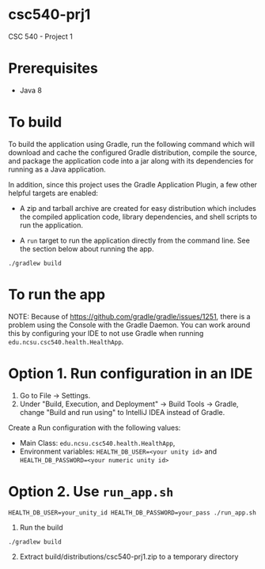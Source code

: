 # csc540-prj1
CSC 540 - Project 1

# Prerequisites

* Java 8


# To build
To build the application using Gradle, run the following command which will download and cache the configured Gradle distribution, compile the source, and package the application code into a jar along with its dependencies for running as a Java application.

In addition, since this project uses the Gradle Application Plugin, a few other helpful targets are enabled:
* A zip and tarball archive are created for easy distribution which includes the compiled application code, library dependencies, and shell scripts to run the application.

* A `run` target to run the application directly from the command line. See the section below about running the app. 

```
./gradlew build
```

# To run the app

NOTE: Because of https://github.com/gradle/gradle/issues/1251, there is a problem using the Console with the Gradle Daemon.
You can work around this by configuring your IDE to not use Gradle when running `edu.ncsu.csc540.health.HealthApp`.

# Option 1. Run configuration in an IDE
1. Go to File -> Settings.
2. Under "Build, Execution, and Deployment" -> Build Tools -> Gradle, change "Build and run using" to IntelliJ IDEA instead of Gradle.

Create a Run configuration with the following values:
* Main Class: `edu.ncsu.csc540.health.HealthApp`, 
* Environment variables: `HEALTH_DB_USER=<your unity id>` and `HEALTH_DB_PASSWORD=<your numeric unity id>` 

# Option 2. Use `run_app.sh`
```
HEALTH_DB_USER=your_unity_id HEALTH_DB_PASSWORD=your_pass ./run_app.sh
```


1. Run the build 
```
./gradlew build
```
2. Extract build/distributions/csc540-prj1.zip to a temporary directory

